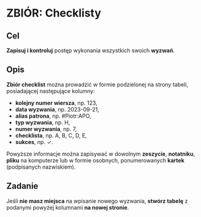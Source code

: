 # ZBIÓR: Checklisty
## Cel
**Zapisuj i kontroluj** postęp wykonania wszystkich swoich **wyzwań**.
## Opis
**Zbiór checklist** można prowadzić w formie podzielonej na strony tabeli, posiadającej następujące kolumny:
- **kolejny numer wiersza**, np. <span class="input-value">123</span>,
- **data wyzwania**, np. <span class="input-value">2023-09-21</span>,
- **alias patrona**, np. <span class="input-value">#Piotr:APO</span>,
- **typ wyzwania**, np. <span class="input-value">H</span>,
- **numer wyzwania**, np. <span class="input-value">7</span>,
- **checklista**, np. <span class="input-value">A, B, C, D, E</span>,
- **sukces**, np. <span class="input-value">✓</span>.

Powyższe informacje można zapisywać w dowolnym **zeszycie**, **notatniku**, **pliku** na komputerze lub w formie osobnych, ponumerowanych **kartek** (podpisanych nazwiskiem).
## Zadanie
Jeśli **nie masz miejsca** na wpisanie nowego wyzwania, **stwórz tabelę** z podanymi powyżej kolumnami **na nowej stronie**.

